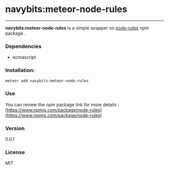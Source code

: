 # navybits:meteor-node-rules
___
**navybits:meteor-node-rules** is a simple wrapper on  [node-rules](https://www.npmjs.com/package/node-rules) npm package .  
### Dependencies
  - ecmascript  
### Installation:
```sh
meteor add navybits:meteor-node-rules
```
### Use
You can review the npm package link for more details :  
[https://www.npmjs.com/package/node-rules](https://www.npmjs.com/package/node-rules)

### Version
0.0.1

### License

MIT
